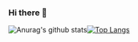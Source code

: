 ### Hi there 👋
![Anurag's github stats](https://github-readme-stats.vercel.app/api?username=ShaneenDhahd&show_icons=true&theme=graywhite&include_all_commits=true&)[![Top Langs](https://github-readme-stats.vercel.app/api/top-langs/?username=ShaneenDhahd&theme=graywhite)](https://github.com/anuraghazra/github-readme-stats)
<!--
**NoorMohammed993/NoorMohammed993** is a ✨ _special_ ✨ repository because its `README.md` (this file) appears on your GitHub profile.

Here are some ideas to get you started:

- 🔭 I’m currently working on ...
- 🌱 I’m currently learning ...
- 👯 I’m looking to collaborate on ...
- 🤔 I’m looking for help with ...
- 💬 Ask me about ...
- 📫 How to reach me: ...
- 😄 Pronouns: ...
- ⚡ Fun fact: ...
-->
